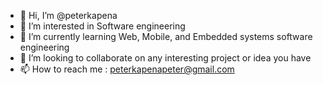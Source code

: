 - 👋 Hi, I’m @peterkapena
- 👀 I’m interested in Software engineering
- 🌱 I’m currently learning Web, Mobile, and Embedded systems software engineering
- 💞️ I’m looking to collaborate on any interesting project or idea you have
- 📫 How to reach me : peterkapenapeter@gmail.com

